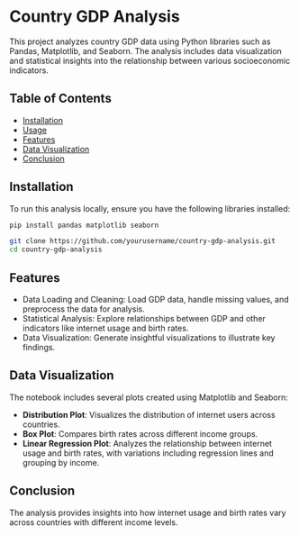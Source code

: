 # Country GDP Analysis

This project analyzes country GDP data using Python libraries such as Pandas, Matplotlib, and Seaborn. The analysis includes data visualization and statistical insights into the relationship between various socioeconomic indicators.

## Table of Contents
- [Installation](#installation)
- [Usage](#usage)
- [Features](#features)
- [Data Visualization](#data-visualization)
- [Conclusion](#conclusion)

## Installation

To run this analysis locally, ensure you have the following libraries installed:

```bash
pip install pandas matplotlib seaborn
```

```bash
git clone https://github.com/yourusername/country-gdp-analysis.git
cd country-gdp-analysis
```
## Features
- Data Loading and Cleaning: Load GDP data, handle missing values, and preprocess the data for analysis.
- Statistical Analysis: Explore relationships between GDP and other indicators like internet usage and birth rates.
- Data Visualization: Generate insightful visualizations to illustrate key findings.

## Data Visualization
The notebook includes several plots created using Matplotlib and Seaborn:

- **Distribution Plot**: Visualizes the distribution of internet users across countries.
- **Box Plot**: Compares birth rates across different income groups.
- **Linear Regression Plot**: Analyzes the relationship between internet usage and birth rates, with variations including regression lines and grouping by income.

## Conclusion
The analysis provides insights into how internet usage and birth rates vary across countries with different income levels.
  
